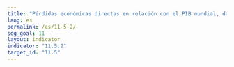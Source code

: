 ```yaml
---
title: "Pérdidas económicas directas en relación con el PIB mundial, daños a la infraestructura esencial y número de interrupciones de los servicios básicos, atribuidas a desastres"
lang: es
permalink: /es/11-5-2/
sdg_goal: 11
layout: indicator
indicator: "11.5.2"
target_id: "11.5"
---
```


